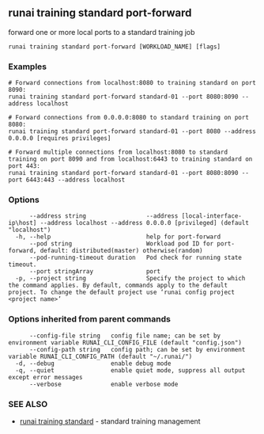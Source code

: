 ## runai training standard port-forward

forward one or more local ports to a standard training job

```
runai training standard port-forward [WORKLOAD_NAME] [flags]
```

### Examples

```
# Forward connections from localhost:8080 to training standard on port 8090:
runai training standard port-forward standard-01 --port 8080:8090 --address localhost

# Forward connections from 0.0.0.0:8080 to standard training on port 8080:
runai training standard port-forward standard-01 --port 8080 --address 0.0.0.0 [requires privileges]

# Forward multiple connections from localhost:8080 to standard training on port 8090 and from localhost:6443 to training standard on port 443:
runai training standard port-forward standard-01 --port 8080:8090 --port 6443:443 --address localhost
```

### Options

```
      --address string                 --address [local-interface-ip\host] --address localhost --address 0.0.0.0 [privileged] (default "localhost")
  -h, --help                           help for port-forward
      --pod string                     Workload pod ID for port-forward, default: distributed(master) otherwise(random)
      --pod-running-timeout duration   Pod check for running state timeout.
      --port stringArray               port
  -p, --project string                 Specify the project to which the command applies. By default, commands apply to the default project. To change the default project use ‘runai config project <project name>’
```

### Options inherited from parent commands

```
      --config-file string   config file name; can be set by environment variable RUNAI_CLI_CONFIG_FILE (default "config.json")
      --config-path string   config path; can be set by environment variable RUNAI_CLI_CONFIG_PATH (default "~/.runai/")
  -d, --debug                enable debug mode
  -q, --quiet                enable quiet mode, suppress all output except error messages
      --verbose              enable verbose mode
```

### SEE ALSO

* [runai training standard](runai_training_standard.md)	 - standard training management

